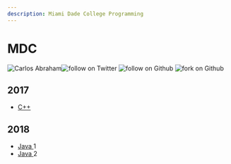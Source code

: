 ```yaml
---
description: Miami Dade College Programming
---
```


# MDC

 ![Carlos Abraham](https://19cah.com/badge.svg)![follow on Twitter](https://img.shields.io/twitter/follow/19cah.svg?style=social)  ![follow on Github](https://img.shields.io/github/followers/19cah.svg?style=social&label=Follow)  ![fork on Github](https://img.shields.io/github/forks/19cah/mdc.svg?style=social&label=Fork)  



## 2017

* [C++]()

## 2018

* [Java ]()1
* [Java ](java-2-1.md)2

